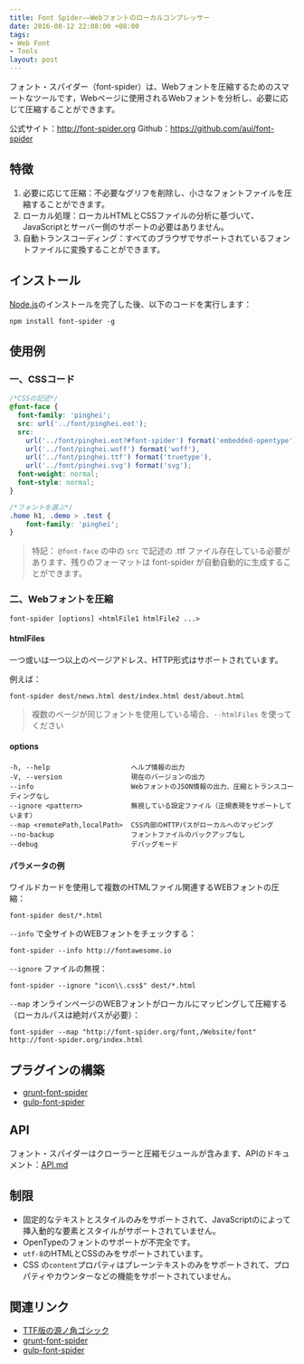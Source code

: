 ```yaml
---
title: Font Spider——Webフォントのローカルコンプレッサー
date: 2016-08-12 22:08:00 +08:00
tags:
- Web Font
- Tools
layout: post
---
```


フォント・スパイダー（font-spider）は、Webフォントを圧縮するためのスマートなツールです，Webページに使用されるWebフォントを分析し、必要に応じて圧縮することができます。

公式サイト：<http://font-spider.org>
Github：<https://github.com/aui/font-spider>

## 特徴

1. 必要に応じて圧縮：不必要なグリフを削除し、小さなフォントファイルを圧縮することができます。
2. ローカル処理：ローカルHTMLとCSSファイルの分析に基づいて、JavaScriptとサーバー側のサポートの必要はありません。
3. 自動トランスコーディング：すべてのブラウザでサポートされているフォントファイルに変換することができます。

## インストール

[Node.js](http://nodejs.org)のインストールを完了した後、以下のコードを実行します：

``` shell
npm install font-spider -g
```

## 使用例

### 一、CSSコード

``` css
/*CSSの記述*/
@font-face {
  font-family: 'pinghei';
  src: url('../font/pinghei.eot');
  src:
    url('../font/pinghei.eot?#font-spider') format('embedded-opentype'),
    url('../font/pinghei.woff') format('woff'),
    url('../font/pinghei.ttf') format('truetype'),
    url('../font/pinghei.svg') format('svg');
  font-weight: normal;
  font-style: normal;
}

/*フォントを選ぶ*/
.home h1, .demo > .test {
    font-family: 'pinghei';
}
```

> 特記： `@font-face` の中の `src` で記述の .ttf ファイル存在している必要があります、残りのフォーマットは font-spider が自動自動的に生成することができます。

### 二、Webフォントを圧縮

``` shell
font-spider [options] <htmlFile1 htmlFile2 ...>
```

#### htmlFiles

一つ或いは一つ以上のページアドレス、HTTP形式はサポートされています。

例えば：

``` shell
font-spider dest/news.html dest/index.html dest/about.html
```

> 複数のページが同じフォントを使用している場合、`--htmlFiles` を使ってください

#### options

``` shell
-h, --help                    ヘルプ情報の出力
-V, --version                 現在のバージョンの出力
--info                        WebフォントのJSON情報の出力、圧縮とトランスコーディングなし
--ignore <pattern>            無視している設定ファイル（正規表現をサポートしています）
--map <remotePath,localPath>  CSS内部のHTTPパスがローカルへのマッピング
--no-backup                   フォントファイルのバックアップなし
--debug                       デバッグモード
```

#### パラメータの例

ワイルドカードを使用して複数のHTMLファイル関連するWEBフォントの圧縮：

``` shell
font-spider dest/*.html
```

`--info` で全サイトのWEBフォントをチェックする：

``` shell
font-spider --info http://fontawesome.io
```

`--ignore` ファイルの無視：

``` shell
font-spider --ignore "icon\\.css$" dest/*.html
```

`--map` オンラインページのWEBフォントがローカルにマッピングして圧縮する（ローカルパスは絶対パスが必要）：

``` shell
font-spider --map "http://font-spider.org/font,/Website/font" http://font-spider.org/index.html
```

## プラグインの構築

- [grunt-font-spider](https://github.com/aui/grunt-font-spider)
- [gulp-font-spider](https://github.com/aui/gulp-font-spider)

## API

フォント・スパイダーはクローラーと圧縮モジュールが含みます、APIのドキュメント：[API.md](https://github.com/aui/font-spider/blob/master/API.md)

## 制限

- 固定的なテキストとスタイルのみをサポートされて、JavaScriptのによって挿入動的な要素とスタイルがサポートされていません。
- OpenTypeのフォントのサポートが不完全です。
-  `utf-8`のHTMLとCSSのみをサポートされています。
- CSS の`content`プロパティはプレーンテキストのみをサポートされて、プロパティやカウンターなどの機能をサポートされていません。

## 関連リンク

- [TTF版の源ノ角ゴシック](https://mega.nz/#!PZxFSYQI!ICvNugaFX_y4Mh003-S3fao1zU0uNpeSyprdmvHDnwc)
- [grunt-font-spider](https://github.com/aui/grunt-font-spider)
- [gulp-font-spider](https://github.com/aui/gulp-font-spider)

[npm-image]: https://img.shields.io/npm/v/font-spider.svg
[npm-url]: https://npmjs.org/package/font-spider
[node-version-image]: https://img.shields.io/node/v/font-spider.svg
[node-version-url]: http://nodejs.org/download/
[downloads-image]: https://img.shields.io/npm/dm/font-spider.svg
[downloads-url]: https://npmjs.org/package/font-spider
[travis-ci-image]: https://travis-ci.org/aui/font-spider.svg?branch=master
[travis-ci-url]: https://travis-ci.org/aui/font-spider
